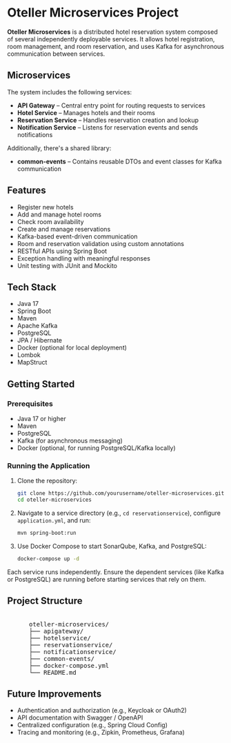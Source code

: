 # Oteller Microservices Project

**Oteller Microservices** is a distributed hotel reservation system composed of several independently deployable
services. It allows hotel registration, room management, and room reservation, and uses Kafka for asynchronous
communication between services.

## Microservices

The system includes the following services:

- **API Gateway** – Central entry point for routing requests to services
- **Hotel Service** – Manages hotels and their rooms
- **Reservation Service** – Handles reservation creation and lookup
- **Notification Service** – Listens for reservation events and sends notifications

Additionally, there's a shared library:

- **common-events** – Contains reusable DTOs and event classes for Kafka communication

## Features

- Register new hotels
- Add and manage hotel rooms
- Check room availability
- Create and manage reservations
- Kafka-based event-driven communication
- Room and reservation validation using custom annotations
- RESTful APIs using Spring Boot
- Exception handling with meaningful responses
- Unit testing with JUnit and Mockito

## Tech Stack

- Java 17
- Spring Boot
- Maven
- Apache Kafka
- PostgreSQL
- JPA / Hibernate
- Docker (optional for local deployment)
- Lombok
- MapStruct

## Getting Started

### Prerequisites

- Java 17 or higher
- Maven
- PostgreSQL
- Kafka (for asynchronous messaging)
- Docker (optional, for running PostgreSQL/Kafka locally)

### Running the Application

1. Clone the repository:
   ```bash
   git clone https://github.com/yourusername/oteller-microservices.git
   cd oteller-microservices
   ```
2. Navigate to a service directory (e.g., `cd reservationservice`), configure `application.yml`, and run:
   ```bash
   mvn spring-boot:run
   ```

3. Use Docker Compose to start SonarQube, Kafka, and PostgreSQL:
   ```bash
   docker-compose up -d
   ```

Each service runs independently. Ensure the dependent services (like Kafka or PostgreSQL) are running before starting
services that rely on them.

## Project Structure

<pre>  
      oteller-microservices/ 
      ├── apigateway/ 
      ├── hotelservice/ 
      ├── reservationservice/ 
      ├── notificationservice/ 
      ├── common-events/ 
      ├── docker-compose.yml 
      └── README.md 
</pre>

## Future Improvements

- Authentication and authorization (e.g., Keycloak or OAuth2)
- API documentation with Swagger / OpenAPI
- Centralized configuration (e.g., Spring Cloud Config)
- Tracing and monitoring (e.g., Zipkin, Prometheus, Grafana)

